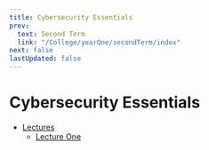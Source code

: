 ```yaml
---
title: Cybersecurity Essentials
prev:
  text: Second Term
  link: "/College/yearOne/secondTerm/index"
next: false
lastUpdated: false
---
```


# Cybersecurity Essentials

- [Lectures](Lectures/index.md)
  - [Lecture One](Lectures/LectureOne.md)
